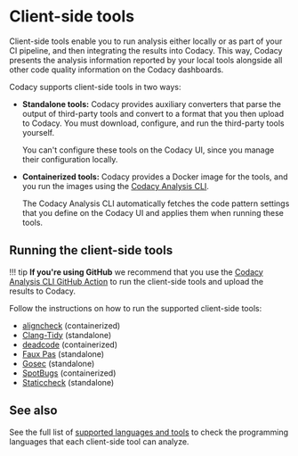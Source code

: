 # Client-side tools

Client-side tools enable you to run analysis either locally or as part of your CI pipeline, and then integrating the results into Codacy. This way, Codacy presents the analysis information reported by your local tools alongside all other code quality information on the Codacy dashboards.

Codacy supports client-side tools in two ways:

-   **Standalone tools:** Codacy provides auxiliary converters that parse the output of third-party tools and convert to a format that you then upload to Codacy. You must download, configure, and run the third-party tools yourself.

    You can't configure these tools on the Codacy UI, since you manage their configuration locally.

-   **Containerized tools:** Codacy provides a Docker image for the tools, and you run the images using the [Codacy Analysis CLI](running-local-analysis.md).

    The Codacy Analysis CLI automatically fetches the code pattern settings that you define on the Codacy UI and applies them when running these tools.

## Running the client-side tools

!!! tip
    **If you're using GitHub** we recommend that you use the [Codacy Analysis CLI GitHub Action](https://github.com/codacy/codacy-analysis-cli-action#integration-with-codacy-for-client-side-tools) to run the client-side tools and upload the results to Codacy.

Follow the instructions on how to run the supported client-side tools:

<!--NOTE
    When adding a new supported tool, make sure that you update the following pages:

    docs/getting-started/supported-languages-and-tools.md
    docs/related-tools/codacy-plugin-tools.md
    docs/related-tools/local-analysis/client-side-tools.md (if the tool runs client-side)
    docs/repositories/security-monitor.md (if the tool reports security issues)
    docs/repositories-configure/configuring-code-patterns.md (supported configuration files table, or list of tools that don't support configuration files)
    docs/repositories-configure/codacy-configuration-file.md (list of tool short names to use on the Codacy configuration file)
-->

-   [aligncheck](running-aligncheck.md) (containerized)
-   [Clang-Tidy](https://github.com/codacy/codacy-clang-tidy#usage) (standalone)
-   [deadcode](running-deadcode.md) (containerized)
-   [Faux Pas](https://github.com/codacy/codacy-faux-pas#usage) (standalone)
-   [Gosec](https://github.com/codacy/codacy-gosec#usage) (standalone)
-   [SpotBugs](running-spotbugs.md) (containerized)
-   [Staticcheck](https://github.com/codacy/codacy-staticcheck#usage) (standalone)

## See also

See the full list of [supported languages and tools](../../getting-started/supported-languages-and-tools.md) to check the programming languages that each client-side tool can analyze.

